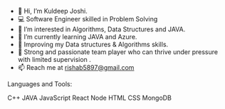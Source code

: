 - 👋 Hi, I’m Kuldeep Joshi.
- 💻 Software Engineer skilled in Problem Solving
- 👀 I’m interested in Algorithms, Data Structures and JAVA.
- 🌱 I’m currently learning JAVA and Azure.
- 💼 Improving my Data structures & Algorithms skills.
- 💎 Strong and passionate team player who can thrive under pressure with limited supervision .
- 📫 Reach me at rishab5897@gmail.com

Languages and Tools:

C++ JAVA JavaScript React Node HTML CSS MongoDB
<!---
cooldeep5897/cooldeep5897 is a ✨ special ✨ repository because its `README.md` (this file) appears on your GitHub profile.
You can click the Preview link to take a look at your changes.
--->
